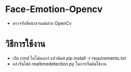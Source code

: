 # Face-Emotion-Opencv
 * ตรวจจับสีหน้าอารมณ์ด้วย OpenCv

# วิธีการใช้งาน
 - เปิด cmd ในโฟลเดอร์ แล้วพิมพ์ pip install -r requirements.txt
 - แล้วรันไฟล์ realtimedetection.py ในการเริ่มต้นใช้งาน

